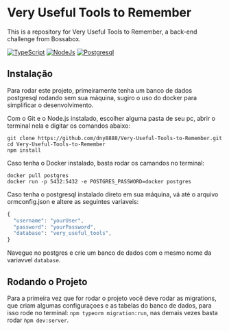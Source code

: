 # Very Useful Tools to Remember
This is a repository for Very Useful Tools to Remember, a back-end challenge from Bossabox.

[![TypeScript](https://img.shields.io/badge/TypeScript-007ACC?style=for-the-badge&logo=typescript&logoColor=white)](https://www.typescriptlang.org/)
[![NodeJs](https://img.shields.io/badge/Node.js-43853D?style=for-the-badge&logo=node.js&logoColor=white)](https://nodejs.org/)
[![Postgresql](https://img.shields.io/badge/PostgreSQL-316192?style=for-the-badge&logo=postgresql&logoColor=white)](https://www.postgresql.org/)

## Instalação ##

Para rodar este projeto, primeiramente tenha um banco de dados postgresql rodando sem sua máquina, sugiro o uso do docker para simplificar o desenvolvimento.

Com o Git e o Node.js instalado, escolher alguma pasta de seu pc, abrir o terminal nela e digitar os comandos abaixo:
```
git clone https://github.com/dny8888/Very-Useful-Tools-to-Remember.git
cd Very-Useful-Tools-to-Remember
npm install
```
Caso tenha o Docker instalado, basta rodar os camandos no terminal:
```
docker pull postgres
docker run -p 5432:5432 -e POSTGRES_PASSWORD=docker postgres 
```
Caso tenha o postgresql instalado direto em sua máquina, vá até o arquivo ormconfig.json e altere as seguintes variaveis:
```js
{
  "username": "yourUser",
  "password": "yourPassword",
  "database": "very_useful_tools",
}
```
Navegue no postgres e crie um banco de dados  com o mesmo nome da variavvel `database`.

## Rodando o Projeto ##

Para a primeira vez que for rodar o projeto você deve rodar as migrations, que criam algumas configuraçoes e as tabelas do banco de dados, para isso rode no terminal:
`npm typeorm migration:run`,
nas demais vezes basta rodar
`ǹpm dev:server`.
